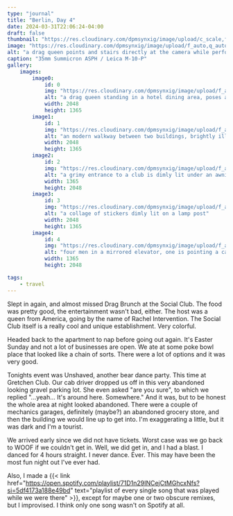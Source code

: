 ```yaml
---
type: "journal"
title: "Berlin, Day 4"
date: 2024-03-31T22:06:24-04:00
draft: false
thumbnail: "https://res.cloudinary.com/dpmsynxig/image/upload/c_scale,f_auto,q_auto:good,w_740/v1713321059/2024%20Posts/2024-03-31_berlin-day-4/untitled-32.jpg"
image: "https://res.cloudinary.com/dpmsynxig/image/upload/f_auto,q_auto:good/v1713321059/2024%20Posts/2024-03-31_berlin-day-4/untitled-32.jpg"
alt: "a drag queen points and stairs directly at the camera while performing a song in a dining area"
caption: "35mm Summicron ASPH / Leica M-10-P"
gallery:
    images:
        image0:
            id: 0
            img: "https://res.cloudinary.com/dpmsynxig/image/upload/f_auto,q_auto:good/v1713321059/2024%20Posts/2024-03-31_berlin-day-4/untitled-12.jpg"
            alt: "a drag queen standing in a hotel dining area, poses and gives a sassy look to the camera"
            width: 2048
            height: 1365
        image1:
            id: 1
            img: "https://res.cloudinary.com/dpmsynxig/image/upload/f_auto,q_auto:good/v1713321060/2024%20Posts/2024-03-31_berlin-day-4/untitled-79-Enhanced-NR.jpg"
            alt: "an modern walkway between two buildings, brightly illuminated in pink with plants hanging from the ceiling"
            width: 2048
            height: 1365
        image2:
            id: 2
            img: "https://res.cloudinary.com/dpmsynxig/image/upload/f_auto,q_auto:good/v1713321058/2024%20Posts/2024-03-31_berlin-day-4/untitled-15.jpg"
            alt: "a grimy entrance to a club is dimly lit under an awning. a shopping cart with some bottles sits beside a wooden wall"
            width: 1365
            height: 2048
        image3:
            id: 3
            img: "https://res.cloudinary.com/dpmsynxig/image/upload/f_auto,q_auto:good/v1713321060/2024%20Posts/2024-03-31_berlin-day-4/untitled-16.jpg"
            alt: "a collage of stickers dimly lit on a lamp post"
            width: 2048
            height: 1365
        image4:
            id: 4
            img: "https://res.cloudinary.com/dpmsynxig/image/upload/f_auto,q_auto:good/v1713321059/2024%20Posts/2024-03-31_berlin-day-4/untitled-18.jpg"
            alt: "four men in a mirrored elevator, one is pointing a camera at themselves"
            width: 1365
            height: 2048

tags:
    - travel
---
```


Slept in again, and almost missed Drag Brunch at the Social Club. The food was pretty good, the entertainment wasn't bad, either. The host was a queen from America, going by the name of Rachel Intervention. The Social Club itself is a really cool and unique establishment. Very colorful.

Headed back to the apartment to nap before going out again. It's Easter Sunday and not a lot of businesses are open. We ate at some poke bowl place that looked like a chain of sorts. There were a lot of options and it was very good.

Tonights event was Unshaved, another bear dance party. This time at Gretchen Club. Our cab driver dropped us off in this very abandoned looking gravel parking lot. She even asked "are you sure", to which we replied "...yeah... It's around here. Somewhere." And it was, but to be honest the whole area at night looked abandoned. There were a couple of mechanics garages, definitely (maybe?) an abandoned grocery store, and then the building we would line up to get into. I'm exaggerating a little, but it was dark and I'm a tourist.

We arrived early since we did not have tickets. Worst case was we go back to WOOF if we couldn't get in. Well, we did get in, and I had a blast. I danced for 4 hours straight. I never dance. Ever. This may have been the most fun night out I've ever had.

Also, I made a {{< link href="https://open.spotify.com/playlist/71D1n29INCejCtMGhcxNfs?si=5df4173a188e49bd" text="playlist of every single song that was played while we were there" >}}, except for maybe one or two obscure remixes, but I improvised. I think only one song wasn't on Spotify at all.
